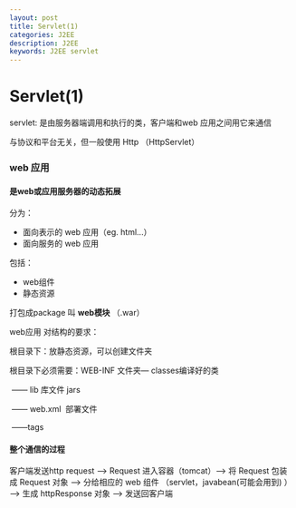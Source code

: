 ```yaml
---
layout: post
title: Servlet(1)
categories: J2EE
description: J2EE
keywords: J2EE servlet
---
```


# Servlet(1)

servlet: 是由服务器端调用和执行的类，客户端和web 应用之间用它来通信

与协议和平台无关，但一般使用 Http （HttpServlet）

### web 应用

#### 	是web或应用服务器的动态拓展

分为：

- 面向表示的 web 应用（eg. html...）
- 面向服务的 web 应用

包括：

- web组件
- 静态资源

打包成package 叫 **web模块** （.war）



web应用 对结构的要求：

根目录下：放静态资源，可以创建文件夹

根目录下必须需要：WEB-INF 文件夹— classes编译好的类 

​							—— lib 库文件 jars

​							—— web.xml  部署文件

​							——tags



#### 整个通信的过程

客户端发送http request —> Request 进入容器（tomcat）—> 将 Request 包装成 Request 对象  —> 分给相应的 web 组件 （servlet，javabean(可能会用到)  ）—> 生成 httpResponse 对象 —> 发送回客户端



